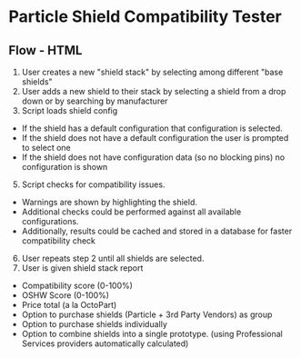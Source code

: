 # Particle Shield Compatibility Tester #

## Flow - HTML ##

1.	User creates a new "shield stack" by selecting among different "base shields"
2.	User adds a new shield to their stack by selecting a shield from a drop down or by searching by manufacturer
3.	Script loads shield config

 - If the shield has a default configuration that configuration is selected. 
 - If the shield does not have a default configuration the user is prompted to select one
 - If the shield does not have configuration data (so no blocking pins) no configuration is shown
5.	Script checks for compatibility issues. 
 - Warnings are shown by highlighting the shield.
 - Additional checks could be performed against all available configurations. 
 - Additionally, results could be cached and stored in a database for faster compatibility check
6.	User repeats step 2 until all shields are selected.
7.	User is given shield stack report
 - Compatibility score (0-100%)
 - OSHW Score (0-100%)
 - Price total (a la OctoPart)
 - Option to purchase shields (Particle + 3rd Party Vendors) as group
 - Option to purchase shields individually 
 - Option to combine shields into a single prototype. (using Professional Services providers automatically calculated)
